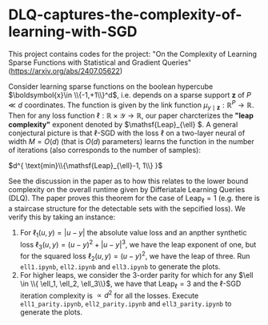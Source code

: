 # DLQ-captures-the-complexity-of-learning-with-SGD
This project contains codes for the project: "On the Complexity of Learning Sparse Functions with Statistical and Gradient Queries" (https://arxiv.org/abs/2407.05622)

Consider learning sparse functions on the boolean hypercube $\boldsymbol{x}\in \\{-1,+1\\}^d$, i.e. depends on a sparse support $\boldsymbol{z}$ of $P \ll d$ coordinates. The function is given by the link function $\mu_{y \mid \boldsymbol{z}}: \mathbb{R}^P \to \mathbb{R}$. Then for any loss function $\ell: \mathbb{R} \times \mathcal{Y} \to \mathbb{R}$, our paper charcterizes the **"leap complexity"** exponent denoted by $\mathsf{Leap}_{\ell} $. A general conjectural picture is that $\ell$-SGD with the loss $\ell$ on a two-layer neural of width $M=O(d)$ (that is $O(d)$ parameters) learns the function in the number of iterations (also corresponds to the number of samples): 

$d^{ \text{min}\\{\mathsf{Leap}_{\ell}-1, 1\\} }$
 
See the discussion in the paper as to how this relates to the lower bound complexity on the overall runtime given by Differiatale Learning Queries (DLQ). The paper proves this theorem for the case of $\mathsf{Leap}_{\ell}=1$ (e.g. there is a staircase structure for the detectable sets with the sepcified loss). We verify this by taking an instance:
1. For $\ell_1(u,y)=|u-y|$ the absolute value loss and an anpther synthetic loss $\ell_3(u,y)=(u-y)^2+|u-y|^3$, we have the leap exponent of one, but for the squared loss $\ell_2(u,y)=(u-y)^2$, we have the leap of three. Run `ell1.ipynb`, `ell2.ipynb` and `ell3.ipynb` to generate the plots.
2. For higher leaps, we consider the 3-order parity for which for any $\ell \in \\{ \ell_1, \ell_2, \ell_3\\}$, we have that $\mathsf{Leap}_\ell=3$ and the $\ell$-SGD iteration complexity is $\propto d^2$ for all the losses. Execute `ell1_parity.ipynb`, `ell2_parity.ipynb` and `ell3_parity.ipynb` to generate the plots.
